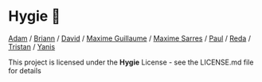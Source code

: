 # Hygie 🚀

[Adam](https://github.com/Getams) /
[Briann](https://github.com/BriannGerb) /
[David](https://github.com/DaimHub) /
[Maxime Guillaume](https://github.com/Maxime-glm) /
[Maxime Sarres](https://github.com/XriM) /
[Paul](https://github.com/eFaerys) /
[Reda](https://github.com/bilaycmoi) /
[Tristan](https://github.com/Tristan-flores) /
[Yanis](https://github.com/yanis1104)

This project is licensed under the **Hygie** License - see the LICENSE.md file for details
